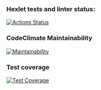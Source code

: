 ### Hexlet tests and linter status:
[![Actions Status](https://github.com/heyanny2/frontend-project-46/workflows/hexlet-check/badge.svg)](https://github.com/heyanny2/frontend-project-46/actions)

### CodeClimate Maintainability 
[![Maintainability](https://api.codeclimate.com/v1/badges/747167ff7cad470874c9/maintainability)](https://codeclimate.com/github/heyanny2/frontend-project-46/maintainability)

### Test coverage
[![Test Coverage](https://api.codeclimate.com/v1/badges/747167ff7cad470874c9/test_coverage)](https://codeclimate.com/github/heyanny2/frontend-project-46/test_coverage)

